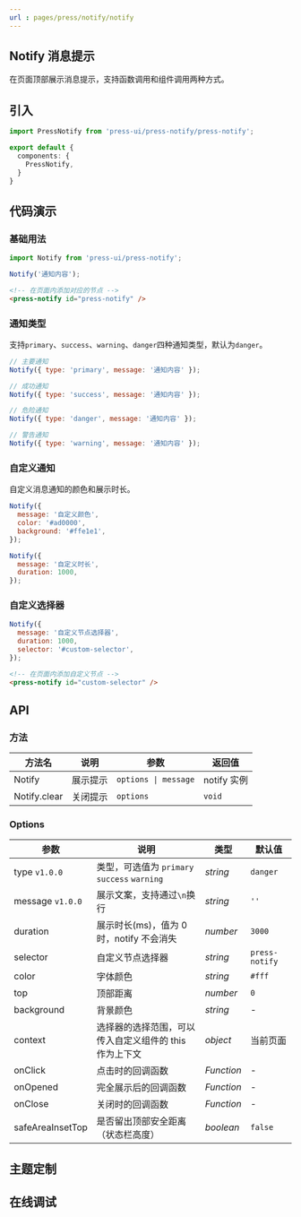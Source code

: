```yaml
---
url : pages/press/notify/notify
---
```


## Notify 消息提示

在页面顶部展示消息提示，支持函数调用和组件调用两种方式。

## 引入

```ts
import PressNotify from 'press-ui/press-notify/press-notify';

export default {
  components: {
    PressNotify,
  }
}
```

## 代码演示

### 基础用法

```js
import Notify from 'press-ui/press-notify';

Notify('通知内容');
```

```html
<!-- 在页面内添加对应的节点 -->
<press-notify id="press-notify" />
```

### 通知类型

支持`primary`、`success`、`warning`、`danger`四种通知类型，默认为`danger`。

```js
// 主要通知
Notify({ type: 'primary', message: '通知内容' });

// 成功通知
Notify({ type: 'success', message: '通知内容' });

// 危险通知
Notify({ type: 'danger', message: '通知内容' });

// 警告通知
Notify({ type: 'warning', message: '通知内容' });
```

### 自定义通知

自定义消息通知的颜色和展示时长。

```js
Notify({
  message: '自定义颜色',
  color: '#ad0000',
  background: '#ffe1e1',
});

Notify({
  message: '自定义时长',
  duration: 1000,
});
```

### 自定义选择器

```js
Notify({
  message: '自定义节点选择器',
  duration: 1000,
  selector: '#custom-selector',
});
```

```html
<!-- 在页面内添加自定义节点 -->
<press-notify id="custom-selector" />
```

## API

### 方法

| 方法名       | 说明     | 参数                 | 返回值      |
| ------------ | -------- | -------------------- | ----------- |
| Notify       | 展示提示 | `options \| message` | notify 实例 |
| Notify.clear | 关闭提示 | `options`            | `void`      |

### Options

| 参数             | 说明                                                   | 类型       | 默认值         |
| ---------------- | ------------------------------------------------------ | ---------- | -------------- |
| type `v1.0.0`    | 类型，可选值为 `primary` `success` `warning`           | _string_   | `danger`       |
| message `v1.0.0` | 展示文案，支持通过`\n`换行                             | _string_   | `''`           |
| duration         | 展示时长(ms)，值为 0 时，notify 不会消失               | _number_   | `3000`         |
| selector         | 自定义节点选择器                                       | _string_   | `press-notify` |
| color            | 字体颜色                                               | _string_   | `#fff`         |
| top              | 顶部距离                                               | _number_   | `0`            |
| background       | 背景颜色                                               | _string_   | -              |
| context          | 选择器的选择范围，可以传入自定义组件的 this 作为上下文 | _object_   | 当前页面       |
| onClick          | 点击时的回调函数                                       | _Function_ | -              |
| onOpened         | 完全展示后的回调函数                                   | _Function_ | -              |
| onClose          | 关闭时的回调函数                                       | _Function_ | -              |
| safeAreaInsetTop | 是否留出顶部安全距离（状态栏高度）                     | _boolean_  | `false`        |

## 主题定制

<theme-config />

## 在线调试

<debug-online />